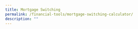 ```yaml
---
title: Mortgage Switching
permalink: /financial-tools/mortgage-switching-calculator/
description: ""
---
```

